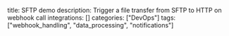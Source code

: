title: SFTP demo
description: Trigger a file transfer from SFTP to HTTP on webhook call
integrations: []
categories: ["DevOps"]
tags: ["webhook_handling", "data_processing", "notifications"]
